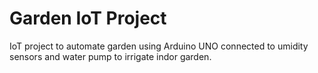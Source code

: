 # Garden IoT Project
 
IoT project to automate garden using Arduino UNO connected to umidity sensors and water pump to irrigate indor garden.
